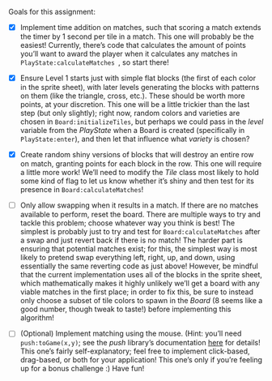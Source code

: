 Goals for this assignment:

* [x] Implement time addition on matches, such that scoring a match extends the timer by 1 second per tile in a match. This one will probably be the easiest! Currently, there’s code that calculates the amount of points you’ll want to award the player when it calculates any matches in ```PlayState:calculateMatches ```, so start there!

* [x] Ensure Level 1 starts just with simple flat blocks (the first of each color in the sprite sheet), with later levels generating the blocks with patterns on them (like the triangle, cross, etc.). These should be worth more points, at your discretion. This one will be a little trickier than the last step (but only slightly); right now, random colors and varieties are chosen in ```Board:initializeTiles```, but perhaps we could pass in the _level_ variable from the _PlayState_ when a Board is created (specifically in ```PlayState:enter```), and then let that influence what _variety_ is chosen?

* [x] Create random shiny versions of blocks that will destroy an entire row on match, granting points for each block in the row. This one will require a little more work! We’ll need to modify the _Tile_ class most likely to hold some kind of flag to let us know whether it’s shiny and then test for its presence in ```Board:calculateMatches```!

* [ ] Only allow swapping when it results in a match. If there are no matches available to perform, reset the board. There are multiple ways to try and tackle this problem; choose whatever way you think is best! The simplest is probably just to try and test for ```Board:calculateMatches``` after a swap and just revert back if there is no match! The harder part is ensuring that potential matches exist; for this, the simplest way is most likely to pretend swap everything left, right, up, and down, using essentially the same reverting code as just above! However, be mindful that the current implementation uses all of the blocks in the sprite sheet, which mathematically makes it highly unlikely we’ll get a board with any viable matches in the first place; in order to fix this, be sure to instead only choose a subset of tile colors to spawn in the _Board_ (8 seems like a good number, though tweak to taste!) before implementing this algorithm!

* [ ] (Optional) Implement matching using the mouse. (Hint: you’ll need ```push:toGame(x,y)```; see the _push_ library’s documentation [here](https://github.com/Ulydev/push) for details! This one’s fairly self-explanatory; feel free to implement click-based, drag-based, or both for your application! This one’s only if you’re feeling up for a bonus challenge :) Have fun!